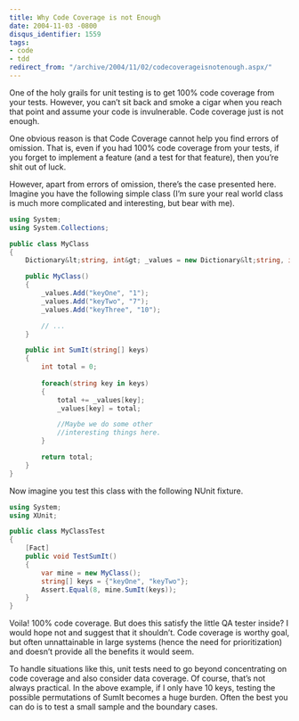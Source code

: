 ```yaml
---
title: Why Code Coverage is not Enough
date: 2004-11-03 -0800
disqus_identifier: 1559
tags:
- code
- tdd
redirect_from: "/archive/2004/11/02/codecoverageisnotenough.aspx/"
---
```


One of the holy grails for unit testing is to get 100% code coverage
from your tests. However, you can’t sit back and smoke a cigar when you
reach that point and assume your code is invulnerable. Code coverage
just is not enough.

One obvious reason is that Code Coverage cannot help you find errors of
omission. That is, even if you had 100% code coverage from your tests,
if you forget to implement a feature (and a test for that feature), then
you’re shit out of luck.

However, apart from errors of omission, there’s the case presented here.
Imagine you have the following simple class (I’m sure your real world
class is much more complicated and interesting, but bear with me).

```csharp
using System;
using System.Collections;

public class MyClass
{
    Dictionary&lt;string, int&gt; _values = new Dictionary&lt;string, int&gt;();

    public MyClass()
    {
        _values.Add("keyOne", "1");
        _values.Add("keyTwo", "7");
        _values.Add("keyThree", "10");

        // ...
    }

    public int SumIt(string[] keys)
    {
        int total = 0;
        
		foreach(string key in keys)
        {
            total += _values[key];
            _values[key] = total;

            //Maybe we do some other
            //interesting things here.
        }

        return total;
    }
}
```

Now imagine you test this class with the following NUnit fixture.

```csharp
using System;
using XUnit;

public class MyClassTest
{
    [Fact]
    public void TestSumIt()
    {
        var mine = new MyClass();
        string[] keys = {"keyOne", "keyTwo"};
        Assert.Equal(8, mine.SumIt(keys));
    }
}
```

Voila! 100% code coverage. But does this satisfy the little QA tester
inside? I would hope not and suggest that it shouldn’t. Code coverage is
worthy goal, but often unnattainable in large systems (hence the need
for prioritization) and doesn’t provide all the benefits it would seem.

To handle situations like this, unit tests need to go beyond
concentrating on code coverage and also consider data coverage. Of
course, that’s not always practical. In the above example, if I only
have 10 keys, testing the possible permutations of SumIt becomes a huge
burden. Often the best you can do is to test a small sample and the
boundary cases.
